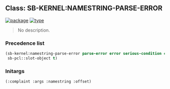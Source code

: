## Class: SB-KERNEL:NAMESTRING-PARSE-ERROR
[![package](https://img.shields.io/badge/Package-SB--KERNEL-5f9ea0.svg?style=social&colorA=999999)](../) [![type](https://img.shields.io/badge/Type-Class-5f9ea0.svg?style=social&colorA=999999)](../#class) 

> No description.

### Precedence list
```cl
(sb-kernel:namestring-parse-error parse-error error serious-condition condition
 sb-pcl::slot-object t)
```
### Initargs
```cl
(:complaint :args :namestring :offset)
```
